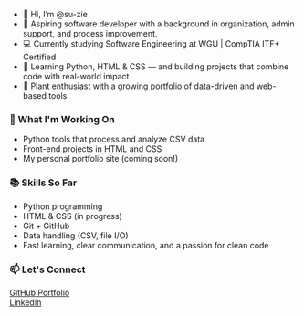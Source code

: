 - 👋 Hi, I’m @su-zie
- 🌱 Aspiring software developer with a background in organization, admin support, and process improvement.  
- 💻 Currently studying Software Engineering at WGU | CompTIA ITF+ Certified  
- 🐍 Learning Python, HTML & CSS — and building projects that combine code with real-world impact  
- 🌿 Plant enthusiast with a growing portfolio of data-driven and web-based tools

### 🧪 What I'm Working On
- Python tools that process and analyze CSV data
- Front-end projects in HTML and CSS
- My personal portfolio site (coming soon!)

### 📚 Skills So Far
- Python programming  
- HTML & CSS (in progress)  
- Git + GitHub  
- Data handling (CSV, file I/O)  
- Fast learning, clear communication, and a passion for clean code

### 📫 Let's Connect
[GitHub Portfolio](https://github.com/su-zie)  
[LinkedIn](https://www.linkedin.com/in/ceberlin/)


<!---
su-zie/su-zie is a ✨ special ✨ repository because its `README.md` (this file) appears on your GitHub profile.
You can click the Preview link to take a look at your changes.
--->
